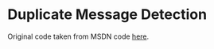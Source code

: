 # Duplicate Message Detection
Original code taken from MSDN code [here](https://code.msdn.microsoft.com/Brokered-Messaging-c0acea25).
